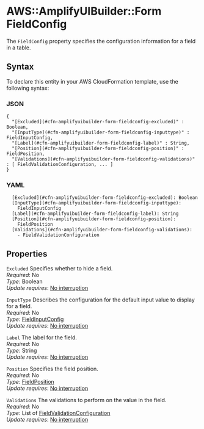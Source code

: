 # AWS::AmplifyUIBuilder::Form FieldConfig<a name="aws-properties-amplifyuibuilder-form-fieldconfig"></a>

The `FieldConfig` property specifies the configuration information for a field in a table\.

## Syntax<a name="aws-properties-amplifyuibuilder-form-fieldconfig-syntax"></a>

To declare this entity in your AWS CloudFormation template, use the following syntax:

### JSON<a name="aws-properties-amplifyuibuilder-form-fieldconfig-syntax.json"></a>

```
{
  "[Excluded](#cfn-amplifyuibuilder-form-fieldconfig-excluded)" : Boolean,
  "[InputType](#cfn-amplifyuibuilder-form-fieldconfig-inputtype)" : FieldInputConfig,
  "[Label](#cfn-amplifyuibuilder-form-fieldconfig-label)" : String,
  "[Position](#cfn-amplifyuibuilder-form-fieldconfig-position)" : FieldPosition,
  "[Validations](#cfn-amplifyuibuilder-form-fieldconfig-validations)" : [ FieldValidationConfiguration, ... ]
}
```

### YAML<a name="aws-properties-amplifyuibuilder-form-fieldconfig-syntax.yaml"></a>

```
  [Excluded](#cfn-amplifyuibuilder-form-fieldconfig-excluded): Boolean
  [InputType](#cfn-amplifyuibuilder-form-fieldconfig-inputtype): 
    FieldInputConfig
  [Label](#cfn-amplifyuibuilder-form-fieldconfig-label): String
  [Position](#cfn-amplifyuibuilder-form-fieldconfig-position): 
    FieldPosition
  [Validations](#cfn-amplifyuibuilder-form-fieldconfig-validations): 
    - FieldValidationConfiguration
```

## Properties<a name="aws-properties-amplifyuibuilder-form-fieldconfig-properties"></a>

`Excluded`  <a name="cfn-amplifyuibuilder-form-fieldconfig-excluded"></a>
Specifies whether to hide a field\.  
*Required*: No  
*Type*: Boolean  
*Update requires*: [No interruption](https://docs.aws.amazon.com/AWSCloudFormation/latest/UserGuide/using-cfn-updating-stacks-update-behaviors.html#update-no-interrupt)

`InputType`  <a name="cfn-amplifyuibuilder-form-fieldconfig-inputtype"></a>
Describes the configuration for the default input value to display for a field\.  
*Required*: No  
*Type*: [FieldInputConfig](aws-properties-amplifyuibuilder-form-fieldinputconfig.md)  
*Update requires*: [No interruption](https://docs.aws.amazon.com/AWSCloudFormation/latest/UserGuide/using-cfn-updating-stacks-update-behaviors.html#update-no-interrupt)

`Label`  <a name="cfn-amplifyuibuilder-form-fieldconfig-label"></a>
The label for the field\.  
*Required*: No  
*Type*: String  
*Update requires*: [No interruption](https://docs.aws.amazon.com/AWSCloudFormation/latest/UserGuide/using-cfn-updating-stacks-update-behaviors.html#update-no-interrupt)

`Position`  <a name="cfn-amplifyuibuilder-form-fieldconfig-position"></a>
Specifies the field position\.  
*Required*: No  
*Type*: [FieldPosition](aws-properties-amplifyuibuilder-form-fieldposition.md)  
*Update requires*: [No interruption](https://docs.aws.amazon.com/AWSCloudFormation/latest/UserGuide/using-cfn-updating-stacks-update-behaviors.html#update-no-interrupt)

`Validations`  <a name="cfn-amplifyuibuilder-form-fieldconfig-validations"></a>
The validations to perform on the value in the field\.  
*Required*: No  
*Type*: List of [FieldValidationConfiguration](aws-properties-amplifyuibuilder-form-fieldvalidationconfiguration.md)  
*Update requires*: [No interruption](https://docs.aws.amazon.com/AWSCloudFormation/latest/UserGuide/using-cfn-updating-stacks-update-behaviors.html#update-no-interrupt)